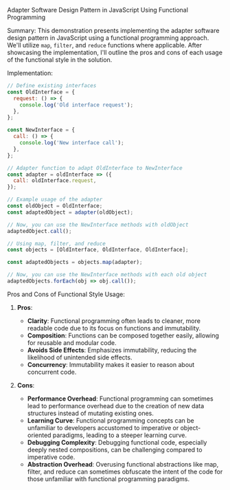 Adapter Software Design Pattern in JavaScript Using Functional Programming

Summary:
This demonstration presents implementing the adapter software design pattern in JavaScript using a functional programming approach. We'll utilize `map`, `filter`, and `reduce` functions where applicable. After showcasing the implementation, I'll outline the pros and cons of each usage of the functional style in the solution.

Implementation:
```javascript
// Define existing interfaces
const OldInterface = {
  request: () => {
    console.log('Old interface request');
  },
};

const NewInterface = {
  call: () => {
    console.log('New interface call');
  },
};

// Adapter function to adapt OldInterface to NewInterface
const adapter = oldInterface => ({
  call: oldInterface.request,
});

// Example usage of the adapter
const oldObject = OldInterface;
const adaptedObject = adapter(oldObject);

// Now, you can use the NewInterface methods with oldObject
adaptedObject.call();

// Using map, filter, and reduce
const objects = [OldInterface, OldInterface, OldInterface];

const adaptedObjects = objects.map(adapter);

// Now, you can use the NewInterface methods with each old object
adaptedObjects.forEach(obj => obj.call());
```

Pros and Cons of Functional Style Usage:
1. **Pros**:
   - **Clarity**: Functional programming often leads to cleaner, more readable code due to its focus on functions and immutability.
   - **Composition**: Functions can be composed together easily, allowing for reusable and modular code.
   - **Avoids Side Effects**: Emphasizes immutability, reducing the likelihood of unintended side effects.
   - **Concurrency**: Immutability makes it easier to reason about concurrent code.

2. **Cons**:
   - **Performance Overhead**: Functional programming can sometimes lead to performance overhead due to the creation of new data structures instead of mutating existing ones.
   - **Learning Curve**: Functional programming concepts can be unfamiliar to developers accustomed to imperative or object-oriented paradigms, leading to a steeper learning curve.
   - **Debugging Complexity**: Debugging functional code, especially deeply nested compositions, can be challenging compared to imperative code.
   - **Abstraction Overhead**: Overusing functional abstractions like map, filter, and reduce can sometimes obfuscate the intent of the code for those unfamiliar with functional programming paradigms.